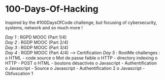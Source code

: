 # 100-Days-Of-Hacking
Inspired by the #100DaysOfCode challenge, but focusing of cybersecurity, systems, network and so much more !

*Day 1* : RGPD MOOC (Part 1/4)  
*Day 2* : RGDP MOOC (Part 2/4)  
*Day 3* : RGDP MOOC (Part 3/4)  
*Day 4* : RGDP MOOC (Part 4/4) --> Certification
*Day 5* : RootMe challenges : o HTML - code source
                              o Mot de passe faible
                              o HTTP - directory indexing
                              o HTTP - POST
                              o HTML - boutons désactivés
                              o Javascript - Authentification
                              o Javascript - Source
                              o Javascript - Authentification 2
                              o Javascript - Obfuscation 1
